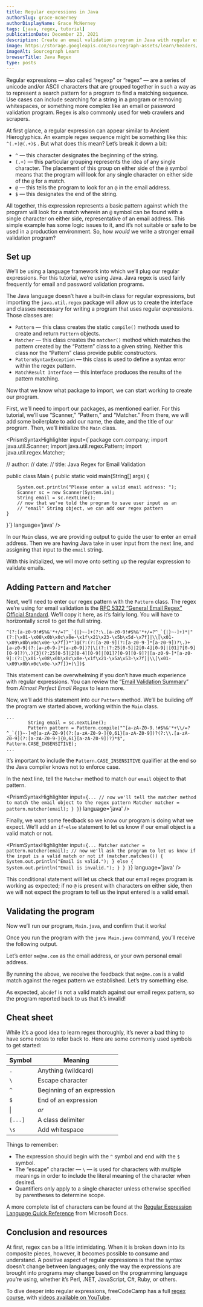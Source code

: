 ```yaml
---
title: Regular expressions in Java
authorSlug: grace-mcnerney
authorDisplayName: Grace McNerney
tags: [java, regex, tutorial]
publicationDate: December 23, 2021
description: Create an email validation program in Java with regular expressions
image: https://storage.googleapis.com/sourcegraph-assets/learn/headers/sourcegraph-learn-header-10.png
imageAlt: Sourcegraph Learn
browserTitle: Java Regex
type: posts
---
```


Regular expressions — also called “regexp” or “regex” — are a series of unicode and/or ASCII characters that are grouped together in such a way as to represent a search pattern for a program to find a matching sequence. Use cases can include searching for a string in a program or removing whitespaces, or something more complex like an email or password validation program. Regex is also commonly used for web crawlers and scrapers.

At first glance, a regular expression can appear similar to Ancient Hieroglyphics. An example regex sequence might be something like this: `^(.+)@(.+)$` . But what does this mean? Let’s break it down a bit:

* `^` — this character designates the beginning of the string.
* `(.+)` — this particular grouping represents the idea of any single character. The placement of this group on either side of the `@` symbol means that the program will look for any single character on either side of the `@` for a match.
* `@` — this tells the program to look for an `@` in the email address.
* `$` — this designates the end of the string.

All together, this expression represents a basic pattern against which the program will look for a match wherein an `@` symbol can be found with a single character on either side, representative of an email address. This simple example has some logic issues to it, and it’s not suitable or safe to be used in a production environment. So, how _would_ we write a stronger email validation program? 

## Set up

We’ll be using a language framework into which we’ll plug our regular expressions. For this tutorial, we’re using Java. Java regex is used fairly frequently for email and password validation programs. 

The Java language doesn’t have a built-in class for regular expressions, but importing the `java.util.regex` package will allow us to create the interface and classes necessary for writing a program that uses regular expressions. Those classes are:

* `Pattern` — this class creates the static `compile()` methods used to create and return `Pattern` objects.
* `Matcher` — this class creates the `matcher()` method which matches the pattern created by the “Pattern” class to a given string. Neither this class nor the “Pattern” class provide public constructors. 
* `PatternSyntaxException` — this class is used to define a syntax error within the regex pattern.
* `MatchResult Interface` — this interface produces the results of the pattern matching. 

Now that we know what package to import, we can start working to create our program. 

First, we’ll need to import our packages, as mentioned earlier. For this tutorial, we’ll use “Scanner,” “Pattern,” and “Matcher.” From there, we will add some boilerplate to add our name, the date, and the title of our program. Then, we’ll initialize the `Main` class. 

<PrismSyntaxHighlighter
input={`package com.company;
import java.util.Scanner;
import java.util.regex.Pattern;
import java.util.regex.Matcher;
 
// author: 
// date: 
// title: Java Regex for Email Validation
 
public class Main {
    public static void main(String[] args) {
 
        System.out.println("Please enter a valid email address: ");
        Scanner sc = new Scanner(System.in);
        String email = sc.nextLine();
        // now that we've told the program to save user input as an 
        // "email" String object, we can add our regex pattern
    }
}`}
language='java'
/>

In our `Main` class, we are providing output to guide the user to enter an email address. Then we are having Java take in user input from the next line, and assigning that input to the `email` string. 

With this initialized, we will move onto setting up the regular expression to validate emails.

## Adding `Pattern` and `Matcher`

Next, we’ll need to enter our regex pattern with the `Pattern` class. The regex we’re using for email validation is the [RFC 5322 “General Email Regex” Official Standard](https://www.ietf.org/rfc/rfc5322.txt). We’ll copy it here, as it’s fairly long. You will have to horizontally scroll to get the full string.

```
^(?:[a-z0-9!#$%&'*+/=?^_`{|}~-]+(?:\.[a-z0-9!#$%&'*+/=?^_`{|}~-]+)*|"(?:[\x01-\x08\x0b\x0c\x0e-\x1f\x21\x23-\x5b\x5d-\x7f]|\\[\x01-\x09\x0b\x0c\x0e-\x7f])*")@(?:(?:[a-z0-9](?:[a-z0-9-]*[a-z0-9])?\.)+[a-z0-9](?:[a-z0-9-]*[a-z0-9])?|\[(?:(?:25[0-5]|2[0-4][0-9]|[01]?[0-9][0-9]?)\.){3}(?:25[0-5]|2[0-4][0-9]|[01]?[0-9][0-9]?|[a-z0-9-]*[a-z0-9]:(?:[\x01-\x08\x0b\x0c\x0e-\x1f\x21-\x5a\x53-\x7f]|\\[\x01-\x09\x0b\x0c\x0e-\x7f])+)\])$
```

This statement can be overwhelming if you don’t have much experience with regular expressions. You can review the “[Email Validation Summary](https://emailregex.com/email-validation-summary/)” from _Almost Perfect Email Regex_ to learn more. 

Now, we’ll add this statement into our `Pattern` method. We’ll be building off the program we started above, working within the `Main` class.

```
...
        String email = sc.nextLine();
        Pattern pattern = Pattern.compile("^[a-zA-Z0-9.!#$%&'*+\\/=?^_`{|}~-]+@[a-zA-Z0-9](?:[a-zA-Z0-9-]{0,61}[a-zA-Z0-9])?(?:\\.[a-zA-Z0-9](?:[a-zA-Z0-9-]{0,61}[a-zA-Z0-9])?)*$", Pattern.CASE_INSENSITIVE);
...
```

It’s important to include the `Pattern.CASE_INSENSITIVE` qualifier at the end so the Java compiler knows not to enforce case. 

In the next line, tell the `Matcher` method to match our `email` object to that pattern.

<PrismSyntaxHighlighter
input={`...
        // now we'll tell the matcher method to match the email object to the regex pattern
        Matcher matcher = pattern.matcher(email);
    }
}`}
language='java'
/>

Finally, we want some feedback so we know our program is doing what we expect. We’ll add an `if`-`else` statement to let us know if our email object is a valid match or not. 

<PrismSyntaxHighlighter
input={`...
        Matcher matcher = pattern.matcher(email);
        // now we'll ask the program to let us know if the input is a valid match or not
        if (matcher.matches()) {
            System.out.println("Email is valid.");
        } else {
            System.out.println("Email is invalid.");
        }
    }
}`}
language='java'
/>

This conditional statement will let us check that our email regex program is working as expected; if no `@` is present with characters on either side, then we will not expect the program to tell us the input entered is a valid email.

## Validating the program

Now we’ll run our program, `Main.java`, and confirm that it works! 

Once you run the program with the `java Main.java` command, you’ll receive the following output.

<Highlighter
input='Please enter a valid email address: '
/>

Let’s enter `me@me.com` as the email address, or your own personal email address.

<PrismSyntaxHighlighter
input='Please enter a valid email address:
me@me.com
Email is valid.'  
language='bash'
matcher='me@me.com'
/>

By running the above, we receive the feedback that `me@me.com` is a valid match against the regex pattern we established. Let’s try something else.

<PrismSyntaxHighlighter
input='Please enter a valid email address:
abcdef
Email is invalid..'  
language='bash'
matcher='abcdef'
/>

As expected, `abcdef` is not a valid match against our email regex pattern, so the program reported back to us that it’s invalid!

## Cheat sheet

While it’s a good idea to learn regex thoroughly, it’s never a bad thing to have some notes to refer back to. Here are some commonly used symbols to get started:

| Symbol | Meaning                               |
|-----------|----------------------------------|
| `.`          | Anything (wildcard)            |
| `\`          | Escape character                  |
| `^`         | Beginning of an expression |
| `$`         | End of an expression           | 
| &#124;          | _or_                                     |
| `[...]`     | A class delimiter                 |
| `\s`       | Add whitespace                    |


Things to remember:

* The expression should begin with the `^` symbol and end with the `$` symbol.
* The “escape” character — `\` — is used for characters with multiple meanings in order to include the literal meaning of the character when desired.
* Quantifiers only apply to a single character unless otherwise specified by parentheses to determine scope.

A more complete list of characters can be found at the [Regular Expression Language Quick Reference](https://docs.microsoft.com/en-us/dotnet/standard/base-types/regular-expression-language-quick-reference) from Microsoft Docs.

## Conclusion and resources

At first, regex can be a little intimidating. When it is broken down into its composite pieces, however, it becomes possible to consume and understand. A positive aspect of regular expressions is that the syntax doesn’t change between languages; only the way the expressions are brought into programs may change based on the programming language you’re using, whether it’s Perl, .NET, JavaScript, C#, Ruby, or others.

To dive deeper into regular expressions, freeCodeCamp has a full [regex course](https://www.freecodecamp.org/learn/javascript-algorithms-and-data-structures/regular-expressions/), with [videos available on YouTube](https://www.youtube.com/watch?v=ZfQFUJhPqMM). 

